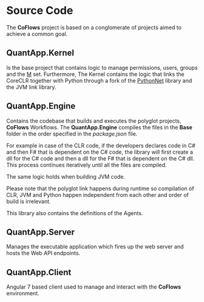 Source Code
===

The **CoFlows** project is based on a conglomerate of projects aimed to achieve a common goal.

## QuantApp.Kernel
Is the base project that contains logic to manage permissions, users, groups and the [M](M.md "M") set. Furthermore, The Kernel contains the logic that links the CoreCLR together with Python through a fork of the [PythonNet](https://github.com/pythonnet/pythonnet "PythonNet") library and the JVM link library.

## QuantApp.Engine
Contains the codebase that builds and executes the polyglot projects, **CoFlows** Workflows. The **QuantApp.Engine** compiles the files in the **Base** folder in the order specified in the _package.json_ file. 

For example in case of the CLR code, if the developers declares code in C# and then F# that is dependent on the C# code, the library will first create a dll for the C# code and then a dll for the F# that is dependent on the C# dll. This process continues iteratively until all the files are compiled.

The same logic holds when building JVM code. 

Please note that the polyglot link happens during runtime so compilation of CLR, JVM and Python happen independent from each other and order of build is irrelevant.

This library also contains the definitions of the Agents.

## QuantApp.Server
Manages the executable application which fires up the web server and hosts the Web API endpoints.

## QuantApp.Client
Angular 7 based client used to manage and interact with the **CoFlows** environment.